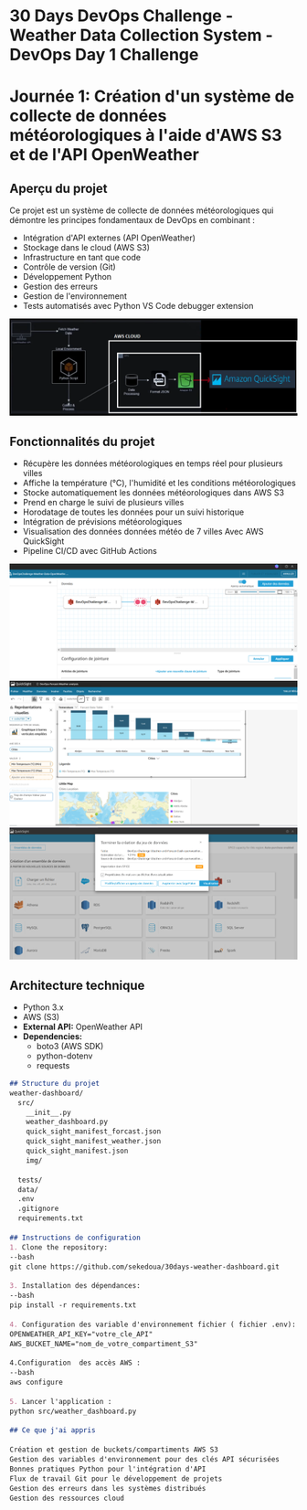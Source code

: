 # 30 Days DevOps Challenge - Weather Data Collection System - DevOps Day 1 Challenge
# Journée 1: Création d'un système de collecte de données météorologiques à l'aide d'AWS S3 et de l'API OpenWeather

## Aperçu du projet
Ce projet est un système de collecte de données météorologiques qui démontre les principes fondamentaux de DevOps en combinant :
- Intégration d'API externes (API OpenWeather)
- Stockage dans le cloud (AWS S3)
- Infrastructure en tant que code
- Contrôle de version (Git)
- Développement Python
- Gestion des erreurs
- Gestion de l'environnement
- Tests automatisés avec Python VS Code debugger extension

![Project Diagram](src/img/main_diagram.png) 

## Fonctionnalités du projet
- Récupère les données météorologiques en temps réel pour plusieurs villes
- Affiche la température (°C), l'humidité et les conditions météorologiques
- Stocke automatiquement les données météorologiques dans AWS S3
- Prend en charge le suivi de plusieurs villes
- Horodatage de toutes les données pour un suivi historique
- Intégration de prévisions météorologiques
- Visualisation des données données météo de 7 villes Avec AWS QuickSight 
- Pipeline CI/CD avec GitHub Actions
   


![QuickSight image 1](src/img/Jointure_Forcast_Weather.PNG) 
![QuickSight image 2](src/img/quick_sight_dash.PNG)
![QuickSight image 3](src/img/quick_sight.PNG)

## Architecture technique
-  Python 3.x
-   AWS (S3)
- **External API:** OpenWeather API
- **Dependencies:** 
  - boto3 (AWS SDK)
  - python-dotenv
  - requests

```markdown
## Structure du projet
weather-dashboard/
  src/
    __init__.py
    weather_dashboard.py
    quick_sight_manifest_forcast.json
    quick_sight_manifest_weather.json
    quick_sight_manifest.json
    img/

  tests/
  data/
  .env
  .gitignore
  requirements.txt

## Instructions de configuration
1. Clone the repository:
--bash
git clone https://github.com/sekedoua/30days-weather-dashboard.git

3. Installation des dépendances:
--bash
pip install -r requirements.txt

4. Configuration des variable d'environnement fichier ( fichier .env):
OPENWEATHER_API_KEY="votre_cle_API"
AWS_BUCKET_NAME="nom_de_votre_compartiment_S3"

4.Configuration  des accès AWS :
--bash 
aws configure

5. Lancer l'application :
python src/weather_dashboard.py

## Ce que j'ai appris

Création et gestion de buckets/compartiments AWS S3
Gestion des variables d'environnement pour des clés API sécurisées
Bonnes pratiques Python pour l'intégration d'API
Flux de travail Git pour le développement de projets
Gestion des erreurs dans les systèmes distribués
Gestion des ressources cloud




